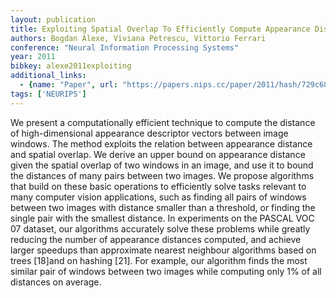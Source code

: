 ```yaml
---
layout: publication
title: Exploiting Spatial Overlap To Efficiently Compute Appearance Distances Between Image Windows
authors: Bogdan Alexe, Viviana Petrescu, Vittorio Ferrari
conference: "Neural Information Processing Systems"
year: 2011
bibkey: alexe2011exploiting
additional_links:
  - {name: "Paper", url: "https://papers.nips.cc/paper/2011/hash/729c68884bd359ade15d5f163166738a-Abstract.html"}
tags: ['NEURIPS']
---
```

We present a computationally efficient technique to compute the distance of high-dimensional appearance descriptor vectors between image windows. The method exploits the relation between appearance distance and spatial overlap. We derive an upper bound on appearance distance given the spatial overlap of two windows in an image, and use it to bound the distances of many pairs between two images. We propose algorithms that build on these basic operations to efficiently solve tasks relevant to many computer vision applications, such as finding all pairs of windows between two images with distance smaller than a threshold, or finding the single pair with the smallest distance. In experiments on the PASCAL VOC 07 dataset, our algorithms accurately solve these problems while greatly reducing the number of appearance distances computed, and achieve larger speedups than approximate nearest neighbour algorithms based on trees [18]and on hashing [21]. For example, our algorithm finds the most similar pair of windows between two images while computing only 1&#37; of all distances on average.

